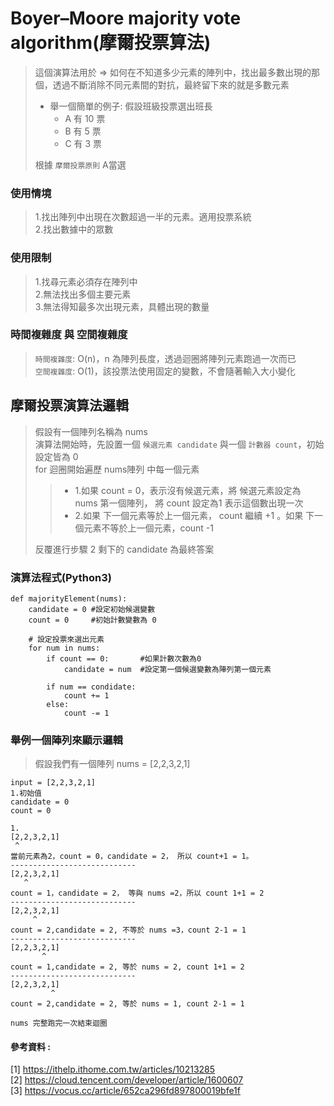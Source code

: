 # Boyer–Moore majority vote algorithm(摩爾投票算法)
> 這個演算法用於 => 如何在不知道多少元素的陣列中，找出最多數出現的那個，透過不斷消除不同元素間的對抗，最終留下來的就是多數元素  
> * 舉一個簡單的例子:  假設班級投票選出班長
>   * A 有 10 票  
>   * B 有 5 票  
>   * C 有 3 票  
>     
> 根據 ```摩爾投票原則``` A當選  

### 使用情境  
> 1.找出陣列中出現在次數超過一半的元素。適用投票系統  
> 2.找出數據中的眾數  

### 使用限制  
> 1.找尋元素必須存在陣列中    
> 2.無法找出多個主要元素    
> 3.無法得知最多次出現元素，具體出現的數量    

### 時間複雜度 與 空間複雜度
> ```時間複雜度```: O(n)，n 為陣列長度，透過迴圈將陣列元素跑過一次而已  
> ```空間複雜度```: O(1)，該投票法使用固定的變數，不會隨著輸入大小變化  
> 
## 摩爾投票演算法邏輯
> 假設有一個陣列名稱為 nums  
> 演算法開始時，先設置一個 ```候選元素 candidate``` 與一個 ```計數器 count```，初始設定皆為 0  
> for 迴圈開始遍歷 nums陣列 中每一個元素  
> > * 1.如果 count = 0，表示沒有候選元素，將 候選元素設定為 nums 第一個陣列， 將 count 設定為1 表示這個數出現一次
> > * 2.如果 下一個元素等於上一個元素， count 繼續 +1 。如果 下一個元素不等於上一個元素，count -1   
>
>反覆進行步驟 2 剩下的 candidate 為最終答案

### 演算法程式(Python3)
```
def majorityElement(nums):
    candidate = 0 #設定初始候選變數
    count = 0     #初始計數變數為 0

    # 設定投票來選出元素
    for num in nums:
        if count == 0:       #如果計數次數為0
            candidate = num  #設定第一個候選變數為陣列第一個元素

        if num == condidate:
            count += 1
        else:
            count -= 1
```

### 舉例一個陣列來顯示邏輯
> 假設我們有一個陣列 nums = [2,2,3,2,1]
```
input = [2,2,3,2,1]
1.初始值
candidate = 0 
count = 0  

1.
[2,2,3,2,1]
 ^
當前元素為2，count = 0，candidate = 2， 所以 count+1 = 1。
----------------------------
[2,2,3,2,1]
   ^
count = 1，candidate = 2， 等與 nums =2，所以 count 1+1 = 2
----------------------------
[2,2,3,2,1]
     ^
count = 2,candidate = 2, 不等於 nums =3，count 2-1 = 1
----------------------------
[2,2,3,2,1]
       ^
count = 1,candidate = 2, 等於 nums = 2, count 1+1 = 2
----------------------------
[2,2,3,2,1]
         ^
count = 2,candidate = 2, 等於 nums = 1, count 2-1 = 1

nums 完整跑完一次結束迴圈
``` 

#### 參考資料 :  
[1] https://ithelp.ithome.com.tw/articles/10213285  
[2] https://cloud.tencent.com/developer/article/1600607  
[3] https://vocus.cc/article/652ca296fd897800019bfe1f
